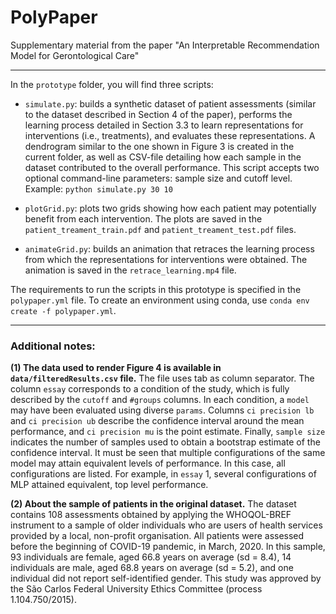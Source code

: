 # PolyPaper
Supplementary material from the paper "An Interpretable Recommendation Model for Gerontological Care"


---


In the `prototype` folder, you will find three scripts:

*   `simulate.py`: builds a synthetic dataset of patient assessments (similar to the dataset described in Section 4 of the paper), performs the learning process detailed in Section 3.3 to learn representations for interventions (i.e., treatments), and evaluates these representations.
A dendrogram similar to the one shown in Figure 3 is created in the current folder, as well as CSV-file detailing how each sample in the dataset contributed to the overall performance. This script accepts two optional command-line parameters: sample size and cutoff level. Example: `python simulate.py 30 10`

*   `plotGrid.py`: plots two grids showing how each patient may potentially benefit from each intervention. The plots are saved in the `patient_treament_train.pdf` and `patient_treament_test.pdf` files.

*   `animateGrid.py`: builds an animation that retraces the learning process from which the representations for interventions were obtained. The animation is
saved in the `retrace_learning.mp4` file.

The requirements to run the scripts in this prototype is specified in the `polypaper.yml` file.
To create an environment using conda, use `conda env create -f polypaper.yml`.



---


### Additional notes:

**(1) The data used to render Figure 4 is available in `data/filteredResults.csv` file.** The file uses tab as column separator. The column `essay` corresponds to a condition of the study, which is fully described by the `cutoff` and `#groups` columns. In each condition, a `model` may have been evaluated using diverse `params`. Columns `ci precision lb` and `ci precision ub` describe the confidence interval around the mean performance, and `ci precision mu` is the point estimate. Finally, `sample size` indicates the number of samples used to obtain a bootstrap estimate of the confidence interval.
It must be seen that multiple configurations of the same model may attain equivalent levels of performance. In this case, all configurations are listed. For example, in `essay` 1, several configurations of MLP attained equivalent, top level performance.

**(2) About the sample of patients in the original dataset.** The dataset contains 108 assessments obtained by applying the WHOQOL-BREF instrument to a sample of older individuals who are users of health services provided by a local, non-profit organisation.  All patients were assessed before the beginning of COVID-19 pandemic, in March, 2020.
In this sample, 93 individuals are female, aged 66.8 years on average (sd = 8.4), 14 individuals are male, aged 68.8 years on average (sd = 5.2), and one individual did not report self-identified gender.
This study was approved by the São Carlos Federal University Ethics Committee (process 1.104.750/2015).


